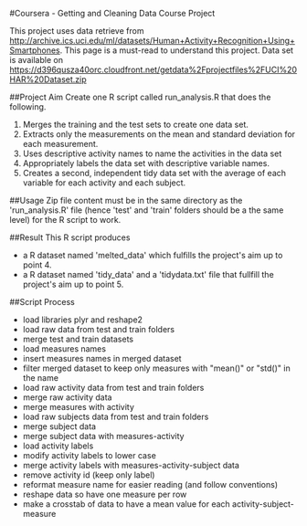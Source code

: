 #Coursera - Getting and Cleaning Data Course Project

This project uses data retrieve from http://archive.ics.uci.edu/ml/datasets/Human+Activity+Recognition+Using+Smartphones. This page is a must-read to understand this project. Data set is available on 
https://d396qusza40orc.cloudfront.net/getdata%2Fprojectfiles%2FUCI%20HAR%20Dataset.zip

##Project Aim
Create one R script called run_analysis.R that does the following. 
1. Merges the training and the test sets to create one data set.
2. Extracts only the measurements on the mean and standard deviation for each measurement. 
3. Uses descriptive activity names to name the activities in the data set
4. Appropriately labels the data set with descriptive variable names. 
5. Creates a second, independent tidy data set with the average of each variable for each activity and each subject. 

##Usage
Zip file content must be in the same directory as the 'run_analysis.R' file (hence 'test' and 'train' folders should be a the same level) for the R script to work.

##Result
This R script produces 
- a R dataset named 'melted_data' which fulfills the project's aim up to point 4. 
- a R dataset named 'tidy_data' and a 'tidydata.txt' file that fullfill the project's aim up to point 5.

##Script Process
- load libraries plyr and reshape2
- load raw data from test and train folders
- merge test and train datasets
- load measures names
- insert measures names in merged dataset
- filter merged dataset to keep only measures with "mean()" or "std()" in the name
- load raw activity data from test and train folders
- merge raw activity data
- merge measures with activity
- load raw subjects data from test and train folders
- merge subject data
- merge subject data with measures-activity
- load activity labels
- modify activity labels to lower case
- merge activity labels with measures-activity-subject data
- remove activity id (keep only label)
- reformat measure name for easier reading (and follow conventions)
- reshape data so have one measure per row
- make a crosstab of data to have a mean value for each activity-subject-measure